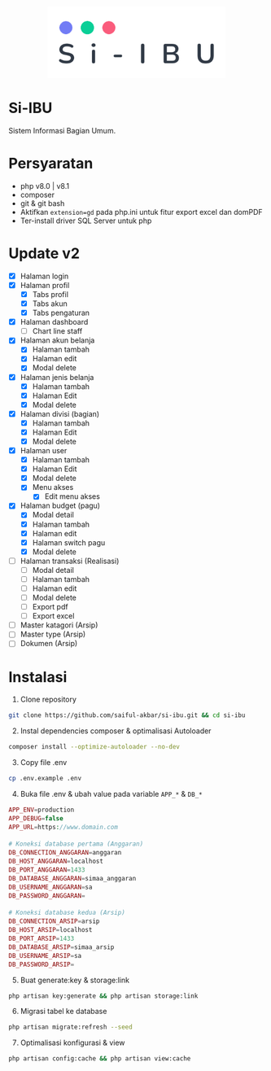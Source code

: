 <div align="center">
  <img
      loading="lazy"
      alt="logo"
      src="public/assets/images/logo/logo-dark.png"
      height="140"
   />
</div>

# Si-IBU

Sistem Informasi Bagian Umum.

# Persyaratan

-   php v8.0 | v8.1
-   composer
-   git & git bash
-   Aktifkan `extension=gd` pada php.ini untuk fitur export excel dan domPDF
-   Ter-install driver SQL Server untuk php

# Update v2

-   [x] Halaman login
-   [x] Halaman profil
    -   [x] Tabs profil
    -   [x] Tabs akun
    -   [x] Tabs pengaturan
-   [x] Halaman dashboard
    -   [ ] Chart line staff
-   [x] Halaman akun belanja
    -   [x] Halaman tambah
    -   [x] Halaman edit
    -   [x] Modal delete
-   [x] Halaman jenis belanja
    -   [x] Halaman tambah
    -   [x] Halaman Edit
    -   [x] Modal delete
-   [x] Halaman divisi (bagian)
    -   [x] Halaman tambah
    -   [x] Halaman Edit
    -   [x] Modal delete
-   [x] Halaman user
    -   [x] Halaman tambah
    -   [x] Halaman Edit
    -   [x] Modal delete
    -   [x] Menu akses
        -   [x] Edit menu akses
-   [x] Halaman budget (pagu)
    -   [x] Modal detail
    -   [x] Halaman tambah
    -   [x] Halaman edit
    -   [x] Halaman switch pagu
    -   [x] Modal delete
-   [ ] Halaman transaksi (Realisasi)
    -   [ ] Modal detail
    -   [ ] Halaman tambah
    -   [ ] Halaman edit
    -   [ ] Modal delete
    -   [ ] Export pdf
    -   [ ] Export excel
-   [ ] Master katagori (Arsip)
-   [ ] Master type (Arsip)
-   [ ] Dokumen (Arsip)

# Instalasi

1.  Clone repository

```bash
git clone https://github.com/saiful-akbar/si-ibu.git && cd si-ibu
```

2. Instal dependencies composer & optimalisasi Autoloader

```bash
composer install --optimize-autoloader --no-dev
```

3. Copy file .env

```bash
cp .env.example .env
```

4.  Buka file .env & ubah value pada variable `APP_*` & `DB_*`

```php
APP_ENV=production
APP_DEBUG=false
APP_URL=https://www.domain.com

# Koneksi database pertama (Anggaran)
DB_CONNECTION_ANGGARAN=anggaran
DB_HOST_ANGGARAN=localhost
DB_PORT_ANGGARAN=1433
DB_DATABASE_ANGGARAN=simaa_anggaran
DB_USERNAME_ANGGARAN=sa
DB_PASSWORD_ANGGARAN=

# Koneksi database kedua (Arsip)
DB_CONNECTION_ARSIP=arsip
DB_HOST_ARSIP=localhost
DB_PORT_ARSIP=1433
DB_DATABASE_ARSIP=simaa_arsip
DB_USERNAME_ARSIP=sa
DB_PASSWORD_ARSIP=
```

5.  Buat generate:key & storage:link

```bash
php artisan key:generate && php artisan storage:link
```

6. Migrasi tabel ke database

```bash
php artisan migrate:refresh --seed
```

7. Optimalisasi konfigurasi & view

```bash
php artisan config:cache && php artisan view:cache
```
